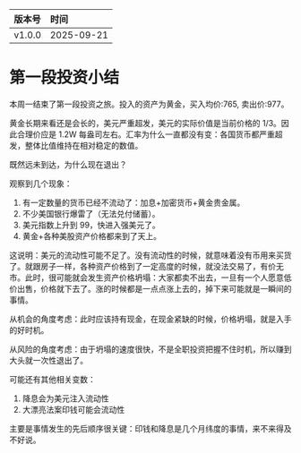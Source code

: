 | 版本号 | 时间 |
|:-|:-|
|v1.0.0|2025-09-21|

# 第一段投资小结

本周一结束了第一段投资之旅。投入的资产为黄金，买入均价:765, 卖出价:977。

黄金长期来看还是会长的，美元严重超发，美元的实际价值是当前价格的 1/3。因此合理价应是 1.2W 每盎司左右。汇率为什么一直都没有变：各国货币都严重超发，整体比值维持在相对稳定的数值。

既然远未到达，为什么现在退出？

观察到几个现象：

1. 有一定数量的货币已经不流动了：加息+加密货币+黄金贵金属。
2. 不少美国银行爆雷了（无法兑付储蓄）。
3. 美元指数上升到 99，快进入强美元了。
4. 黄金+各种美股资产价格都来到了天上。

这说明：美元的流动性可能不足了。没有流动性的时候，就意味着没有币用来买货了。就跟房子一样，各种资产价格到了一定高度的时候，就没法交易了，有价无市。此时，很可能就会发生资产价格坍塌：大家都卖不出去，一旦有一个人愿意低价出售，价格就下去了。涨的时候都是一点点涨上去的，掉下来可能就是一瞬间的事情。

从机会的角度考虑：此时应该持有现金，在现金紧缺的时候，价格坍塌，就是入手的好时机。

从风险的角度考虑：由于坍塌的速度很快，不是全职投资把握不住时机，所以赚到大头就一次性退出了。

可能还有其他相关变数：
1. 降息会为美元注入流动性
2. 大漂亮法案印钱可能会流动性

主要是事情发生的先后顺序很关键：印钱和降息是几个月纬度的事情，来不来得及不好说。

